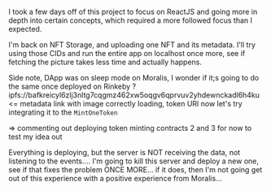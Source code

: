 I took a few days off of this project to focus on ReactJS and going more in depth into certain concepts, which required a more followed focus than I expected.

I'm back on NFT Storage, and uploading one NFT and its metadata. I'll try using those CIDs and run the entire app on localhost once more, see if fetching the picture takes less time and actually happens.

Side note, DApp was on sleep mode on Moralis, I wonder if it;s going to do the same once deployed on Rinkeby ?
ipfs://bafkreicyl6zlj3nltg7cqgmz462xw5oqgv6qprvuv2yhdewnckadl6h4ku <= metadata link with image correctly loading, token URI
now let's try integrating it to the `MintOneToken`

=> commenting out deploying token minting contracts 2 and 3 for now to test my idea out

Everything is deploying, but the server is NOT receiving the data, not listening to the events.... I'm going to kill this server and deploy a new one, see if that fixes the problem ONCE MORE... if it does, then I'm not going get out of this experience with a positive experience from Moralis...
